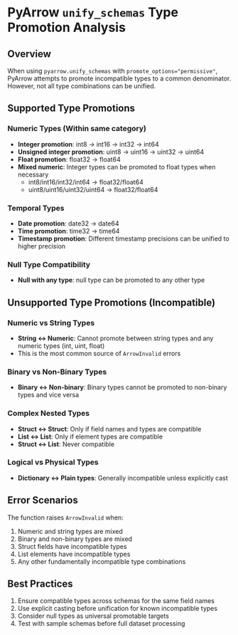 # PyArrow `unify_schemas` Type Promotion Analysis

## Overview
When using `pyarrow.unify_schemas` with `promote_options="permissive"`, PyArrow attempts to promote incompatible types to a common denominator. However, not all type combinations can be unified.

## Supported Type Promotions

### Numeric Types (Within same category)
- **Integer promotion**: int8 → int16 → int32 → int64
- **Unsigned integer promotion**: uint8 → uint16 → uint32 → uint64  
- **Float promotion**: float32 → float64
- **Mixed numeric**: Integer types can be promoted to float types when necessary
  - int8/int16/int32/int64 → float32/float64
  - uint8/uint16/uint32/uint64 → float32/float64

### Temporal Types
- **Date promotion**: date32 → date64
- **Time promotion**: time32 → time64
- **Timestamp promotion**: Different timestamp precisions can be unified to higher precision

### Null Type Compatibility
- **Null with any type**: null type can be promoted to any other type

## Unsupported Type Promotions (Incompatible)

### Numeric vs String Types
- **String ↔ Numeric**: Cannot promote between string types and any numeric types (int, uint, float)
- This is the most common source of `ArrowInvalid` errors

### Binary vs Non-Binary Types
- **Binary ↔ Non-binary**: Binary types cannot be promoted to non-binary types and vice versa

### Complex Nested Types
- **Struct ↔ Struct**: Only if field names and types are compatible
- **List ↔ List**: Only if element types are compatible
- **Struct ↔ List**: Never compatible

### Logical vs Physical Types
- **Dictionary ↔ Plain types**: Generally incompatible unless explicitly cast

## Error Scenarios
The function raises `ArrowInvalid` when:
1. Numeric and string types are mixed
2. Binary and non-binary types are mixed  
3. Struct fields have incompatible types
4. List elements have incompatible types
5. Any other fundamentally incompatible type combinations

## Best Practices
1. Ensure compatible types across schemas for the same field names
2. Use explicit casting before unification for known incompatible types
3. Consider null types as universal promotable targets
4. Test with sample schemas before full dataset processing